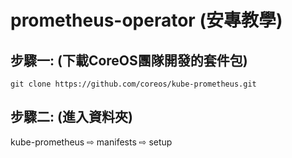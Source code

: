 # prometheus-operator (安專教學)

## 步驟一: (下載CoreOS團隊開發的套件包)
    git clone https://github.com/coreos/kube-prometheus.git 
## 步驟二: (進入資料夾)
kube-prometheus ⇨ manifests ⇨ setup
